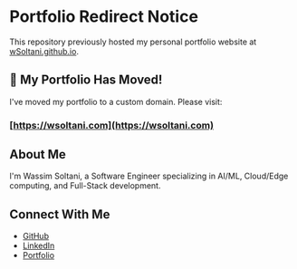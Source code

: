 # Portfolio Redirect Notice

This repository previously hosted my personal portfolio website at [wSoltani.github.io](https://wsoltani.github.io).

## 🚀 My Portfolio Has Moved!

I've moved my portfolio to a custom domain. Please visit:

### [https://wsoltani.com](https://wsoltani.com)

## About Me

I'm Wassim Soltani, a Software Engineer specializing in AI/ML, Cloud/Edge computing, and Full-Stack development.

## Connect With Me

- [GitHub](https://github.com/wSoltani)
- [LinkedIn](https://www.linkedin.com/in/wsoltani/)
- [Portfolio](https://wsoltani.com)
